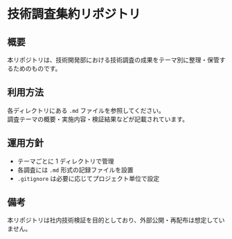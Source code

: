 # 技術調査集約リポジトリ

## 概要

本リポジトリは、技術開発部における技術調査の成果をテーマ別に整理・保管するためのものです。

## 利用方法

各ディレクトリにある `.md` ファイルを参照してください。  
調査テーマの概要・実施内容・検証結果などが記載されています。

## 運用方針

- テーマごとに 1 ディレクトリで管理
- 各調査には `.md` 形式の記録ファイルを設置
- `.gitignore` は必要に応じてプロジェクト単位で設定

## 備考

本リポジトリは社内技術検証を目的としており、外部公開・再配布は想定していません。
